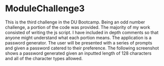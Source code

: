 # ModuleChallenge3

This is the third challenge in the DU Bootcamp. Being an odd number challenge, a portion of the code was provided. The majority of my work consisted of writing the js script. I have included in depth comments so that anyone might understand what each portion means. The application is a password generator. The user will be presented with a series of prompts and given a password catered to their preference. The following screenshot shows a password generated given an inputted length of 128 characters and all of the character types allowed.

